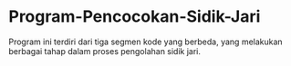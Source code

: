 # Program-Pencocokan-Sidik-Jari
Program ini terdiri dari tiga segmen kode yang berbeda, yang melakukan berbagai tahap dalam proses pengolahan sidik jari.
